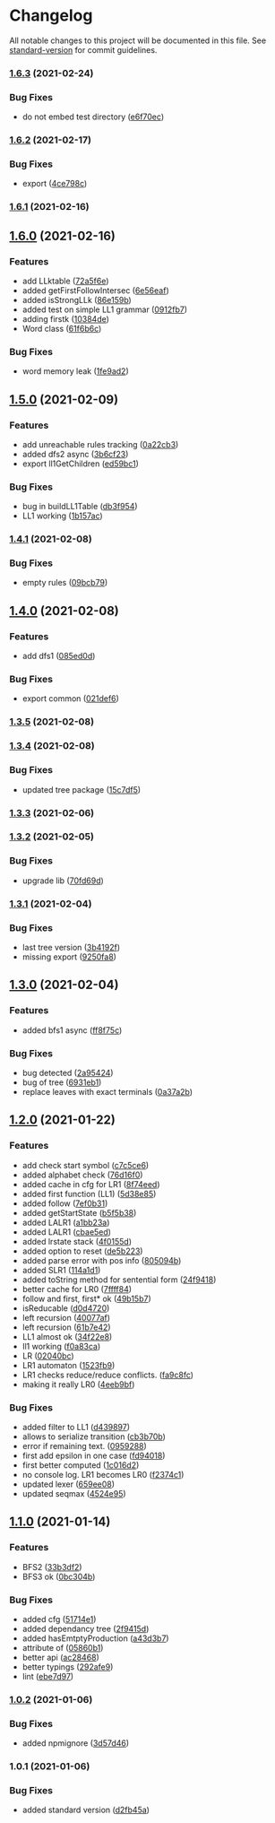 # Changelog

All notable changes to this project will be documented in this file. See [standard-version](https://github.com/conventional-changelog/standard-version) for commit guidelines.

### [1.6.3](https://github.com/jlguenego/syntax-analysis/compare/v1.6.2...v1.6.3) (2021-02-24)


### Bug Fixes

* do not embed test directory ([e6f70ec](https://github.com/jlguenego/syntax-analysis/commit/e6f70ec9c3a9b17f62fe3e5e50021e24f12111ed))

### [1.6.2](https://github.com/jlguenego/syntax-analysis/compare/v1.6.1...v1.6.2) (2021-02-17)


### Bug Fixes

* export ([4ce798c](https://github.com/jlguenego/syntax-analysis/commit/4ce798c37cd4afcafb92f3e3e20d3528834eebc0))

### [1.6.1](https://github.com/jlguenego/syntax-analysis/compare/v1.6.0...v1.6.1) (2021-02-16)

## [1.6.0](https://github.com/jlguenego/syntax-analysis/compare/v1.5.0...v1.6.0) (2021-02-16)


### Features

* add LLktable ([72a5f6e](https://github.com/jlguenego/syntax-analysis/commit/72a5f6eff325ca57d5891655983d9b96d48ee2e7))
* added getFirstFollowIntersec ([6e56eaf](https://github.com/jlguenego/syntax-analysis/commit/6e56eafa817e923725af7c384b03a020cc2af2cf))
* added isStrongLLk ([86e159b](https://github.com/jlguenego/syntax-analysis/commit/86e159b41fa4153ee5435318e7aafcb9ee8a1b01))
* added test on simple LL1 grammar ([0912fb7](https://github.com/jlguenego/syntax-analysis/commit/0912fb7de83fa21c4141e3cb26befd32a95f3cd3))
* adding firstk ([10384de](https://github.com/jlguenego/syntax-analysis/commit/10384de67809f208ab0acaabffcc516cb38d3274))
* Word class ([61f6b6c](https://github.com/jlguenego/syntax-analysis/commit/61f6b6c723ab3186bd64c277f5ffcd1b48e08666))


### Bug Fixes

* word memory leak ([1fe9ad2](https://github.com/jlguenego/syntax-analysis/commit/1fe9ad26b65ca09d0e521b5a7d2d1f0435157065))

## [1.5.0](https://github.com/jlguenego/syntax-analysis/compare/v1.4.1...v1.5.0) (2021-02-09)


### Features

* add unreachable rules tracking ([0a22cb3](https://github.com/jlguenego/syntax-analysis/commit/0a22cb38d9bacf381c92a60749ff3e6347e65f09))
* added dfs2 async ([3b6cf23](https://github.com/jlguenego/syntax-analysis/commit/3b6cf2360215c5c6f5ed288b183298e3232c9f96))
* export ll1GetChildren ([ed59bc1](https://github.com/jlguenego/syntax-analysis/commit/ed59bc1e7a770b088c4b4481ece5aae215fa37c8))


### Bug Fixes

* bug in buildLL1Table ([db3f954](https://github.com/jlguenego/syntax-analysis/commit/db3f95463fba5b67a6d40bb199a66c3125789a0e))
* LL1 working ([1b157ac](https://github.com/jlguenego/syntax-analysis/commit/1b157ac640f9217821f52f36d73541b5159811f7))

### [1.4.1](https://github.com/jlguenego/syntax-analysis/compare/v1.4.0...v1.4.1) (2021-02-08)


### Bug Fixes

* empty rules ([09bcb79](https://github.com/jlguenego/syntax-analysis/commit/09bcb79fb38d93d82a780e9160ca60abaa4138d1))

## [1.4.0](https://github.com/jlguenego/syntax-analysis/compare/v1.3.5...v1.4.0) (2021-02-08)


### Features

* add dfs1 ([085ed0d](https://github.com/jlguenego/syntax-analysis/commit/085ed0d01da3e8663d84d00453f2070cf376ccfd))


### Bug Fixes

* export common ([021def6](https://github.com/jlguenego/syntax-analysis/commit/021def6f37a58365169478d16d3ed752c527643f))

### [1.3.5](https://github.com/jlguenego/syntax-analysis/compare/v1.3.4...v1.3.5) (2021-02-08)

### [1.3.4](https://github.com/jlguenego/syntax-analysis/compare/v1.3.3...v1.3.4) (2021-02-08)


### Bug Fixes

* updated tree package ([15c7df5](https://github.com/jlguenego/syntax-analysis/commit/15c7df558ea44e372b4619f3654c386cf2042372))

### [1.3.3](https://github.com/jlguenego/syntax-analysis/compare/v1.3.2...v1.3.3) (2021-02-06)

### [1.3.2](https://github.com/jlguenego/syntax-analysis/compare/v1.3.1...v1.3.2) (2021-02-05)


### Bug Fixes

* upgrade lib ([70fd69d](https://github.com/jlguenego/syntax-analysis/commit/70fd69df181a0482c61f021b55a85d27a2de42bd))

### [1.3.1](https://github.com/jlguenego/syntax-analysis/compare/v1.3.0...v1.3.1) (2021-02-04)


### Bug Fixes

* last tree version ([3b4192f](https://github.com/jlguenego/syntax-analysis/commit/3b4192f40d98844f97ae1b39ca6149a029b8d5fa))
* missing export ([9250fa8](https://github.com/jlguenego/syntax-analysis/commit/9250fa8c99407a566c380683b2c4bb6e1d1c7637))

## [1.3.0](https://github.com/jlguenego/syntax-analysis/compare/v1.2.0...v1.3.0) (2021-02-04)


### Features

* added bfs1 async ([ff8f75c](https://github.com/jlguenego/syntax-analysis/commit/ff8f75ca167673ec123b36999b12c37f3f890208))


### Bug Fixes

* bug detected ([2a95424](https://github.com/jlguenego/syntax-analysis/commit/2a954245ebd50d0afea75315086fd65c79b1f1aa))
* bug of tree ([6931eb1](https://github.com/jlguenego/syntax-analysis/commit/6931eb1872b78542835e65152024b4730a9d800f))
* replace leaves with exact terminals ([0a37a2b](https://github.com/jlguenego/syntax-analysis/commit/0a37a2b929f560908e5e4acf922dc7d047daadd7))

## [1.2.0](https://github.com/jlguenego/syntax-analysis/compare/v1.1.0...v1.2.0) (2021-01-22)


### Features

* add check start symbol ([c7c5ce6](https://github.com/jlguenego/syntax-analysis/commit/c7c5ce67cc2f484ffa38ba46bfb1643b7886485b))
* added alphabet check ([76d16f0](https://github.com/jlguenego/syntax-analysis/commit/76d16f0ceb127af9f256305f1a886d50eb1c0c57))
* added cache in cfg for LR1 ([8f74eed](https://github.com/jlguenego/syntax-analysis/commit/8f74eed338348c4edeb2e72a8236a9d23ce0f4ad))
* added first function (LL1) ([5d38e85](https://github.com/jlguenego/syntax-analysis/commit/5d38e851506225db18b377235e68396585cdf6f5))
* added follow ([7ef0b31](https://github.com/jlguenego/syntax-analysis/commit/7ef0b311832ae39e398b4d290ac7f6c61d78075c))
* added getStartState ([b5f5b38](https://github.com/jlguenego/syntax-analysis/commit/b5f5b389af4654354fcff2fa2c5d1298d9d29ea6))
* added LALR1 ([a1bb23a](https://github.com/jlguenego/syntax-analysis/commit/a1bb23ae921b7ac6bd1b8c93798ff163f2ba8fd4))
* added LALR1 ([cbae5ed](https://github.com/jlguenego/syntax-analysis/commit/cbae5edf48f13016bf0bae060110d0d2536b479b))
* added lrstate stack ([4f0155d](https://github.com/jlguenego/syntax-analysis/commit/4f0155dd84e16dbd1affe00f1739566370b4cee8))
* added option to reset ([de5b223](https://github.com/jlguenego/syntax-analysis/commit/de5b22373d70287b288f619bc6d0b98951c8734b))
* added parse error with pos info ([805094b](https://github.com/jlguenego/syntax-analysis/commit/805094bb9c4b40d7a199396efb42197150d2e3fe))
* added SLR1 ([114a1d1](https://github.com/jlguenego/syntax-analysis/commit/114a1d1a83c3d6c754736fd4b27c25f803a7fbb0))
* added toString method for sentential form ([24f9418](https://github.com/jlguenego/syntax-analysis/commit/24f9418ffcd0190f0f4722ea1fcacdd9f55a01dc))
* better cache for LR0 ([7ffff84](https://github.com/jlguenego/syntax-analysis/commit/7ffff84449acfd99c67a23f336cf85cedb1fb1c3))
* follow and first, first* ok ([49b15b7](https://github.com/jlguenego/syntax-analysis/commit/49b15b7585279a4cb3365a8ecabcde3f389873fd))
* isReducable ([d0d4720](https://github.com/jlguenego/syntax-analysis/commit/d0d47202819512b3c9bd0e739d6e4e861ad790ab))
* left recursion ([40077af](https://github.com/jlguenego/syntax-analysis/commit/40077afa68c69a0d92215473f4b1c399b8a8d12b))
* left recursion ([61b7e42](https://github.com/jlguenego/syntax-analysis/commit/61b7e42d851bf598c726e7f157c7ba94174e1b7c))
* LL1 almost ok ([34f22e8](https://github.com/jlguenego/syntax-analysis/commit/34f22e859b45e02e7c81c4d62d29c25b29c233bf))
* ll1 working ([f0a83ca](https://github.com/jlguenego/syntax-analysis/commit/f0a83cac45a173690154837de2d0d666af279608))
* LR ([02040bc](https://github.com/jlguenego/syntax-analysis/commit/02040bc3f282259ce775e323a66d1f53216a78db))
* LR1 automaton ([1523fb9](https://github.com/jlguenego/syntax-analysis/commit/1523fb9af6c472c443580b0b0967266f2ec10ed2))
* LR1 checks reduce/reduce conflicts. ([fa9c8fc](https://github.com/jlguenego/syntax-analysis/commit/fa9c8fc73a6d1b23ce8a5ba5796d784e4a393758))
* making it really LR0 ([4eeb9bf](https://github.com/jlguenego/syntax-analysis/commit/4eeb9bf4bf00e11b8b60dec6de959b104681a267))


### Bug Fixes

* added filter to LL1 ([d439897](https://github.com/jlguenego/syntax-analysis/commit/d43989742370153009cd733d249845b476aece51))
* allows to serialize transition ([cb3b70b](https://github.com/jlguenego/syntax-analysis/commit/cb3b70b6b115d89503712912007a66e327fce13f))
* error if remaining text. ([0959288](https://github.com/jlguenego/syntax-analysis/commit/095928833298f479506cc14afbe3ffba2a745cc7))
* first add epsilon in one case ([fd94018](https://github.com/jlguenego/syntax-analysis/commit/fd940180e38aab853718cef07c08610025e2d87a))
* first better computed ([1c016d2](https://github.com/jlguenego/syntax-analysis/commit/1c016d202158f0c7b36a95cac2568cb81455a8f7))
* no console log. LR1 becomes LR0 ([f2374c1](https://github.com/jlguenego/syntax-analysis/commit/f2374c1a538a2e16357fcf97d07796c517a39cab))
* updated lexer ([659ee08](https://github.com/jlguenego/syntax-analysis/commit/659ee08ab9f8ee2f56f1f8df88691dbf84ebddbf))
* updated seqmax ([4524e95](https://github.com/jlguenego/syntax-analysis/commit/4524e95a75821903192a3f3733c0cb3b932e0d29))

## [1.1.0](https://github.com/jlguenego/syntax-analysis/compare/v1.0.2...v1.1.0) (2021-01-14)


### Features

* BFS2 ([33b3df2](https://github.com/jlguenego/syntax-analysis/commit/33b3df2e4c1ccb415e1996ad1a1cbc283cb2c246))
* BFS3 ok ([0bc304b](https://github.com/jlguenego/syntax-analysis/commit/0bc304b3d88e2637881c22d985057d34eb585ee6))


### Bug Fixes

* added cfg ([51714e1](https://github.com/jlguenego/syntax-analysis/commit/51714e1aed81a57500175f6a23fb482719ee88ec))
* added dependancy tree ([2f9415d](https://github.com/jlguenego/syntax-analysis/commit/2f9415d7e156fb53f226e505e7986f9789a1327c))
* added hasEmtptyProduction ([a43d3b7](https://github.com/jlguenego/syntax-analysis/commit/a43d3b712575742e9d602de0ad338e4e1786c2f2))
* attribute of ([05860b1](https://github.com/jlguenego/syntax-analysis/commit/05860b1d938de44389d44a3661014a2d93dd95f4))
* better api ([ac28468](https://github.com/jlguenego/syntax-analysis/commit/ac28468532c99e074a54e4a699f6c6c46d8087f8))
* better typings ([292afe9](https://github.com/jlguenego/syntax-analysis/commit/292afe905e5fc0edc2f710236eb3733be8ce6c54))
* lint ([ebe7d97](https://github.com/jlguenego/syntax-analysis/commit/ebe7d97472e1d2a934aa1641a98dd8ebbfb58fdd))

### [1.0.2](https://github.com/jlguenego/syntax-analysis/compare/v1.0.1...v1.0.2) (2021-01-06)


### Bug Fixes

* added npmignore ([3d57d46](https://github.com/jlguenego/syntax-analysis/commit/3d57d465961e92be632a0398910b7135d70fe6c1))

### 1.0.1 (2021-01-06)


### Bug Fixes

* added standard version ([d2fb45a](https://github.com/jlguenego/syntax-analysis/commit/d2fb45abd0313b5c9ee5f7f94a15ccc990f5d191))
